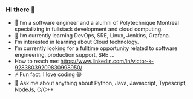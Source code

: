 ### Hi there 👋

- 🔭 I’m a software engineer and a alumni of Polytechnique Montreal specializing in fullstack development and cloud computing.
- 🌱 I’m currently learning DevOps, SRE, Linux, Jenkins, Grafana.
- I’m interested in learning about Cloud technology.
- I’m currently looking for a fulltime opportunity related to software engineering, production support, SRE ...
- How to reach me: https://www.linkedin.com/in/victor-k-92838039209830998950/
- ⚡ Fun fact: I love coding 😃 
- 💬 Ask me about anything about Python, Java, Javascript, Typescript, NodeJs, C/C++
<!--
**decorJim/decorJim** is a ✨ _special_ ✨ repository because its `README.md` (this file) appears on your GitHub profile.

Here are some ideas to get you started:

- 🔭 I’m currently working on ...
- 🌱 I’m currently learning ...
- 👯 I’m looking to collaborate on ...
- 🤔 I’m looking for help with ...
- 💬 Ask me about ...
- 📫 How to reach me: ...
- 😄 Pronouns: ...
- ⚡ Fun fact: ...
-->
